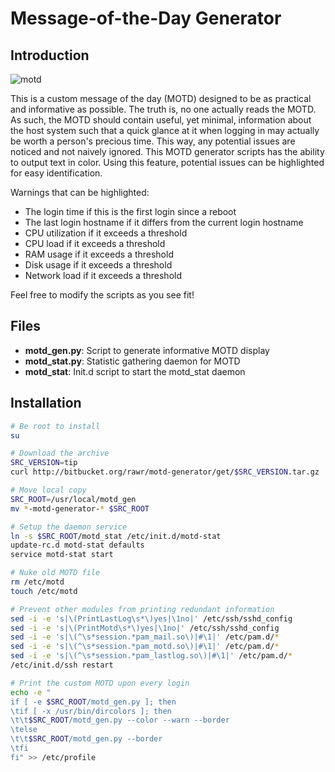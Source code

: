 # Message-of-the-Day Generator #

## Introduction ##

![motd](http://bitbucket.org/rawr/motd-generator/raw/tip/doc/motd.png)

This is a custom message of the day (MOTD) designed to be as practical and
informative as possible. The truth is, no one actually reads the MOTD. As such,
the MOTD should contain useful, yet minimal, information about the host system
such that a quick glance at it when logging in may actually be worth a person's
precious time. This way, any potential issues are noticed and not naively
ignored. This MOTD generator scripts has the ability to output text in color.
Using this feature, potential issues can be highlighted for easy identification.

Warnings that can be highlighted:

* The login time if this is the first login since a reboot
* The last login hostname if it differs from the current login hostname
* CPU utilization if it exceeds a threshold
* CPU load if it exceeds a threshold
* RAM usage if it exceeds a threshold
* Disk usage if it exceeds a threshold
* Network load if it exceeds a threshold

Feel free to modify the scripts as you see fit!


## Files ##

* **motd_gen.py**: Script to generate informative MOTD display
* **motd_stat.py**: Statistic gathering daemon for MOTD
* **motd_stat**: Init.d script to start the motd_stat daemon


## Installation ##

```bash
# Be root to install
su

# Download the archive
SRC_VERSION=tip
curl http://bitbucket.org/rawr/motd-generator/get/$SRC_VERSION.tar.gz | tar -zxv

# Move local copy
SRC_ROOT=/usr/local/motd_gen
mv *-motd-generator-* $SRC_ROOT

# Setup the daemon service
ln -s $SRC_ROOT/motd_stat /etc/init.d/motd-stat
update-rc.d motd-stat defaults
service motd-stat start

# Nuke old MOTD file
rm /etc/motd
touch /etc/motd

# Prevent other modules from printing redundant information
sed -i -e 's|\(PrintLastLog\s*\)yes|\1no|' /etc/ssh/sshd_config
sed -i -e 's|\(PrintMotd\s*\)yes|\1no|' /etc/ssh/sshd_config
sed -i -e 's|\(^\s*session.*pam_mail.so\)|#\1|' /etc/pam.d/*
sed -i -e 's|\(^\s*session.*pam_motd.so\)|#\1|' /etc/pam.d/*
sed -i -e 's|\(^\s*session.*pam_lastlog.so\)|#\1|' /etc/pam.d/*
/etc/init.d/ssh restart

# Print the custom MOTD upon every login
echo -e "
if [ -e $SRC_ROOT/motd_gen.py ]; then
\tif [ -x /usr/bin/dircolors ]; then
\t\t$SRC_ROOT/motd_gen.py --color --warn --border
\telse
\t\t$SRC_ROOT/motd_gen.py --border
\tfi
fi" >> /etc/profile
```